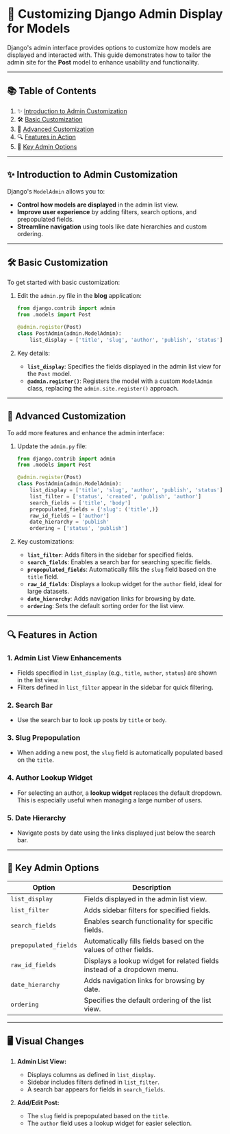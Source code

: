 # 🎨 Customizing Django Admin Display for Models

Django's admin interface provides options to customize how models are displayed and interacted with. This guide demonstrates how to tailor the admin site for the **Post** model to enhance usability and functionality.

---

## 📚 Table of Contents

1. ✨ [Introduction to Admin Customization](#-introduction-to-admin-customization)  
2. 🛠️ [Basic Customization](#-basic-customization)  
3. 🌟 [Advanced Customization](#-advanced-customization)  
4. 🔍 [Features in Action](#-features-in-action)  
5. 🎯 [Key Admin Options](#-key-admin-options)  

---

## ✨ Introduction to Admin Customization

Django's `ModelAdmin` allows you to:
- **Control how models are displayed** in the admin list view.
- **Improve user experience** by adding filters, search options, and prepopulated fields.
- **Streamline navigation** using tools like date hierarchies and custom ordering.

---

## 🛠️ Basic Customization

To get started with basic customization:

1. Edit the `admin.py` file in the **blog** application:
   ```python
   from django.contrib import admin
   from .models import Post

   @admin.register(Post)
   class PostAdmin(admin.ModelAdmin):
       list_display = ['title', 'slug', 'author', 'publish', 'status']
   ```

2. Key details:
   - **`list_display`**: Specifies the fields displayed in the admin list view for the `Post` model.
   - **`@admin.register()`**: Registers the model with a custom `ModelAdmin` class, replacing the `admin.site.register()` approach.

---

## 🌟 Advanced Customization

To add more features and enhance the admin interface:

1. Update the `admin.py` file:
   ```python
   from django.contrib import admin
   from .models import Post

   @admin.register(Post)
   class PostAdmin(admin.ModelAdmin):
       list_display = ['title', 'slug', 'author', 'publish', 'status']
       list_filter = ['status', 'created', 'publish', 'author']
       search_fields = ['title', 'body']
       prepopulated_fields = {'slug': ('title',)}
       raw_id_fields = ['author']
       date_hierarchy = 'publish'
       ordering = ['status', 'publish']
   ```

2. Key customizations:
   - **`list_filter`**: Adds filters in the sidebar for specified fields.
   - **`search_fields`**: Enables a search bar for searching specific fields.
   - **`prepopulated_fields`**: Automatically fills the `slug` field based on the `title` field.
   - **`raw_id_fields`**: Displays a lookup widget for the `author` field, ideal for large datasets.
   - **`date_hierarchy`**: Adds navigation links for browsing by date.
   - **`ordering`**: Sets the default sorting order for the list view.

---

## 🔍 Features in Action

### 1. **Admin List View Enhancements**
- Fields specified in `list_display` (e.g., `title`, `author`, `status`) are shown in the list view.
- Filters defined in `list_filter` appear in the sidebar for quick filtering.

### 2. **Search Bar**
- Use the search bar to look up posts by `title` or `body`.

### 3. **Slug Prepopulation**
- When adding a new post, the `slug` field is automatically populated based on the `title`.

### 4. **Author Lookup Widget**
- For selecting an author, a **lookup widget** replaces the default dropdown. This is especially useful when managing a large number of users.

### 5. **Date Hierarchy**
- Navigate posts by date using the links displayed just below the search bar.

---

## 🎯 Key Admin Options

| **Option**            | **Description**                                                                 |
|------------------------|---------------------------------------------------------------------------------|
| `list_display`         | Fields displayed in the admin list view.                                       |
| `list_filter`          | Adds sidebar filters for specified fields.                                     |
| `search_fields`        | Enables search functionality for specific fields.                              |
| `prepopulated_fields`  | Automatically fills fields based on the values of other fields.                |
| `raw_id_fields`        | Displays a lookup widget for related fields instead of a dropdown menu.        |
| `date_hierarchy`       | Adds navigation links for browsing by date.                                    |
| `ordering`             | Specifies the default ordering of the list view.                              |

---

## 🖥️ Visual Changes

1. **Admin List View:**
   - Displays columns as defined in `list_display`.
   - Sidebar includes filters defined in `list_filter`.
   - A search bar appears for fields in `search_fields`.

2. **Add/Edit Post:**
   - The `slug` field is prepopulated based on the `title`.
   - The `author` field uses a lookup widget for easier selection.
